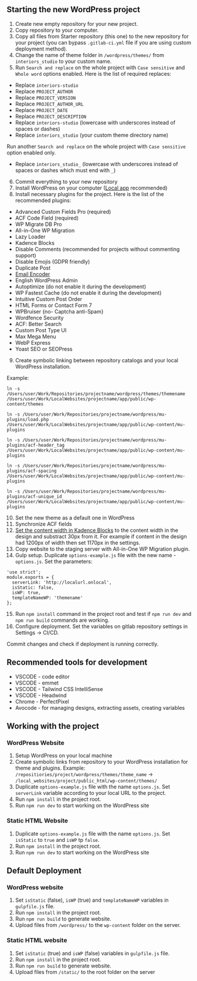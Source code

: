 ## Starting the new WordPress project

1. Create new empty repository for your new project.
2. Copy repository to your computer.
3. Copy all files from Starter repository (this one) to the new repository for your project (you can bypass `.gitlab-ci.yml` file if you are using custom deployment method).
4. Change the name of theme folder in `/wordpress/themes/` from `interiors_studio` to your custom name.
5. Run `Search and replace` on the whole project with `Case sensitive` and `Whole word` options enabled. Here is the list of required replaces:
  * Replace `interiors-studio`
  * Replace `PROJECT_AUTHOR`
  * Replace `PROJECT_VERSION`
  * Replace `PROJECT_AUTHOR_URL`
  * Replace `PROJECT_DATE`
  * Replace `PROJECT_DESCRIPTION`
  * Replace `interiors-studio` (lowercase with underscores instead of spaces or dashes)
  * Replace `interiors_studio` (your custom theme directory name)

  Run another `Search and replace` on the whole project with `Case sensitive` option enabled only.
  * Replace `interiors_studio_` (lowercase with underscores instead of spaces or dashes which must end with `_`)
6. Commit everything to your new repository
7. Install WordPress on your computer ([Local app](https://localwp.com/) recommended)
8. Install necessary plugins for the project. Here is the list of the recommended plugins:
  * Advanced Custom Fields Pro (required)
  * ACF Code Field (required)
  * WP Migrate DB Pro
  * All-in-One WP Migration
  * Lazy Loader
  * Kadence Blocks
  * Disable Comments (recommended for projects without commenting support)
  * Disable Emojis (GDPR friendly)
  * Duplicate Post
  * [Email Encoder](https://wordpress.org/plugins/email-encoder-bundle/)
  * English WordPress Admin
  * Autoptimize (do not enable it during the development)
  * WP Fastest Cache (do not enable it during the development)
  * Intuitive Custom Post Order
  * HTML Forms or Contact Form 7
  * WPBruiser {no- Captcha anti-Spam}
  * Wordfence Security
  * ACF: Better Search
  * Custom Post Type UI
  * Max Mega Menu
  * WebP Express
  * Yoast SEO or SEOPress
9. Create symbolic linking between repository catalogs and your local WordPress installation. 

Example:

`ln -s /Users/user/Work/Repositories/projectname/wordpress/themes/themename /Users/user/Work/LocalWebsites/projectname/app/public/wp-content/themes`

`ln -s /Users/user/Work/Repositories/projectname/wordpress/mu-plugins/load.php /Users/user/Work/LocalWebsites/projectname/app/public/wp-content/mu-plugins`

`ln -s /Users/user/Work/Repositories/projectname/wordpress/mu-plugins/acf-header_tag /Users/user/Work/LocalWebsites/projectname/app/public/wp-content/mu-plugins`

`ln -s /Users/user/Work/Repositories/projectname/wordpress/mu-plugins/acf-spacing /Users/user/Work/LocalWebsites/projectname/app/public/wp-content/mu-plugins`

`ln -s /Users/user/Work/Repositories/projectname/wordpress/mu-plugins/acf-unique_id /Users/user/Work/LocalWebsites/projectname/app/public/wp-content/mu-plugins`

10. Set the new theme as a default one in WordPress
11. Synchronize ACF fields
12. [Set the content width in Kadence Blocks](https://good-start.dev/img/kadence-settings.png) to the content width in the design and substract 30px from it. For example if content in the design had 1200px of width then set 1170px in the settings.
13. Copy website to the staging server with All-in-One WP Migration plugin.
14. Gulp setup. Duplicate `options-example.js` file with the new name - `options.js`. Set the parameters:

```
'use strict';
module.exports = {
  serverLink: 'http://localurl.onlocal',
  isStatic: false,
  isWP: true,
  templateNameWP: 'themename'
};
```

15. Run `npm install` command in the project root and test if `npm run dev` and `npm run build` commands are working.
16. Configure deployment. Set the variables on gitlab repository settings in Settings -> CI/CD.

Commit changes and check if deployment is running correctly.

## Recommended tools for development

* VSCODE - code editor
* VSCODE - emmet
* VSCODE - Tailwind CSS IntelliSense
* VSCODE - Headwind
* Chrome - PerfectPixel
* Avocode - for managing designs, extracting assets, creating variables

## Working with the project

### WordPress Website

1. Setup WordPress on your local machine
2. Create symbolic links from repository to your WordPress
installation for theme and plugins.
Example: `/repositiories/project/wordpress/themes/theme_name` ->
`/local_websites/project/public_html/wp-content/themes/`
3. Duplicate `options-example.js` file with the name `options.js`. Set `serverLink`
variable according to your local URL to the project.
4. Run `npm install` in the project root.
5. Run `npm run dev` to start working on the WordPress site

### Static HTML Website

1. Duplicate `options-example.js` file with the name `options.js`. Set `isStatic` to `true` and `isWP` tp `false`.
4. Run `npm install` in the project root.
5. Run `npm run dev` to start working on the WordPress site

## Default Deployment

### WordPress website

1. Set `isStatic` (false), `isWP` (true) and `templateNameWP` variables in `gulpfile.js` file.
2. Run `npm install` in the project root.
3. Run `npm run build` to generate website.
4. Upload files from `/wordpress/` to the `wp-content` folder on the server.

### Static HTML website

1. Set `isStatic` (true) and `isWP` (false) variables in `gulpfile.js` file.
2. Run `npm install` in the project root.
3. Run `npm run build` to generate website.
4. Upload files from `/static/` to the root folder on the server

